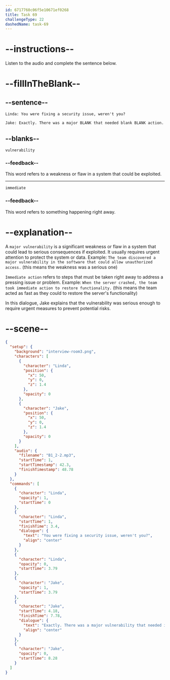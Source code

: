 ```yaml
---
id: 6717760c06f5e10671ef0268
title: Task 69
challengeType: 22
dashedName: task-69
---
```


<!-- (Audio) Linda: You were fixing a security issue, weren't you? Jake: Exactly. There was a major vulnerability that needed immediate action. -->

# --instructions--

Listen to the audio and complete the sentence below.

# --fillInTheBlank--

## --sentence--

`Linda: You were fixing a security issue, weren't you?`

`Jake: Exactly. There was a major BLANK that needed blank BLANK action.`

## --blanks--

`vulnerability`

### --feedback--

This word refers to a weakness or flaw in a system that could be exploited.

---

`immediate`

### --feedback--

This word refers to something happening right away.

# --explanation--

A `major vulnerability` is a significant weakness or flaw in a system that could lead to serious consequences if exploited. It usually requires urgent attention to protect the system or data. Example: `The team discovered a major vulnerability in the software that could allow unauthorized access.` (this means the weakness was a serious one) 

`Immediate action` refers to steps that must be taken right away to address a pressing issue or problem. Example: `When the server crashed, the team took immediate action to restore functionality.` (this means the team acted as fast as they could to restore the server's functionality) 

In this dialogue, Jake explains that the vulnerability was serious enough to require urgent measures to prevent potential risks.

# --scene--

```json
{
  "setup": {
    "background": "interview-room3.png",
    "characters": [
      {
        "character": "Linda",
        "position": {
          "x": 50,
          "y": 0,
          "z": 1.4
        },
        "opacity": 0
      },
      {
        "character": "Jake",
        "position": {
          "x": 50,
          "y": 0,
          "z": 1.4
        },
        "opacity": 0
      }
    ],
    "audio": {
      "filename": "B1_2-2.mp3",
      "startTime": 1,
      "startTimestamp": 42.3,
      "finishTimestamp": 48.78
    }
  },
  "commands": [
    {
      "character": "Linda",
      "opacity": 1,
      "startTime": 0
    },
    {
      "character": "Linda",
      "startTime": 1,
      "finishTime": 3.4,
      "dialogue": {
        "text": "You were fixing a security issue, weren't you?",
        "align": "center"
      }
    },
    {
      "character": "Linda",
      "opacity": 0,
      "startTime": 3.79
    },
    {
      "character": "Jake",
      "opacity": 1,
      "startTime": 3.79
    },
    {
      "character": "Jake",
      "startTime": 4.18,
      "finishTime": 7.78,
      "dialogue": {
        "text": "Exactly. There was a major vulnerability that needed immediate action.",
        "align": "center"
      }
    },
    {
      "character": "Jake",
      "opacity": 0,
      "startTime": 8.28
    }
  ]
}
```
